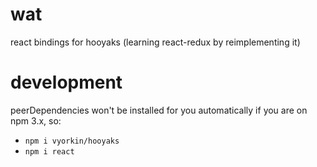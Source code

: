 # wat

react bindings for hooyaks (learning react-redux by reimplementing it)

# development

peerDependencies won't be installed for you automatically if you are on npm 3.x, so:
* `npm i vyorkin/hooyaks`
* `npm i react`
